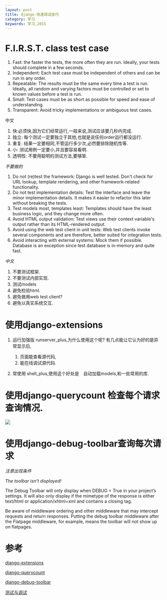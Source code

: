 ```yaml
---
layout: post
title: django-快速调试技巧
category: 学习
keywords: 学习,2015
---
```


# F.I.R.S.T. class test case

1. Fast: the faster the tests, the more often they are run. Ideally, your tests should complete in a few seconds.
2. Independent: Each test case must be independent of others and can be run in any order.
3. Repeatable: The results must be the same every time a test is run. Ideally, all random and varying factors must be controlled or set to known values before a test is run.
4. Small: Test cases must be as short as possible for speed and ease of understanding.
5. Transparent: Avoid tricky implementations or ambiguous test cases.

中文
1. 快:必须快,因为它们经常运行,一般来说,测试应该要几秒内完成.
2. 独立: 每个测试一定要独立于其他,也就是说任何order运行都没运行.
3. 重复: 结果一定要相同,不管运行多少次,必然要排除随机性等.
4. 小: 测试用例一定要小,并且要容易看明.
5. 透明性: 不要用聪明的测试方法,要够笨.

*不要做的*

1.  Do not (re)test the framework: Django is well tested. Don't check for URL lookup, template rendering, and other framework-related functionality.
2.  Do not test implementation details: Test the interface and leave the minor implementation details. It makes it easier to refactor this later without breaking the tests.
3.  Test models most, templates least: Templates should have the least business logic, and they change more often.
4.  Avoid HTML output validation: Test views use their context variable's output rather than its HTML-rendered output.
5.  Avoid using the web test client in unit tests: Web test clients invoke several components and are therefore, better suited for integration tests.
6.  Avoid interacting with external systems: Mock them if possible. Database is an exception since test database is in-memory and quite fast.

*中文*

1. 不要测试框架.
2. 不要测试内部实现.
3. 测试models
4. 避免检验html.
5. 避免做用web test client?
6. 避免以真实系统交互.






# 使用django-extensions

1. 运行加强版 runserver_plus,为什么使用这个呢?
有几点能让它认为好的是异常显示后,

    1. 页面能查看源代码,
    2. 能在线调试源代码.

2. 常使用 shell_plus,使用这个好处是　自动加载models,和一些常用的库.



# 使用django-querycount 检查每个请求查询情况.

![](https://github.com/bradmontgomery/django-querycount/raw/master/screenshot.png)

# 使用django-debug-toolbar查询每次请求
*注意出现条件*

*The toolbar isn’t displayed!*

The Debug Toolbar will only display when DEBUG = True in your project’s settings. It will also only display if the mimetype of the response is either text/html or application/xhtml+xml and contains a closing </body> tag.

Be aware of middleware ordering and other middleware that may intercept requests and return responses. Putting the debug toolbar middleware after the Flatpage middleware, for example, means the toolbar will not show up on flatpages.


# 参考
[django-extensions][]

[django-extensions]: http://django-extensions-zh.readthedocs.org/zh_CN/latest/

[django-querycount][2]

[2]:https://github.com/bradmontgomery/django-querycount/

[django-debug-toolbar][3]

[3]:http://django-debug-toolbar.readthedocs.org/

[测试与调试](https://github.com/cundi/Django-Design-Patterns-and-Best-Practices/blob/master/%E7%AC%AC%E4%B9%9D%E7%AB%A0-%E6%B5%8B%E8%AF%95%E4%B8%8E%E8%B0%83%E8%AF%95.md)
